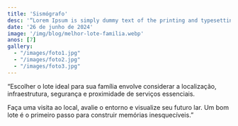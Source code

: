 ```yaml
---
title: 'Sismógrafo'
desc: '“Lorem Ipsum is simply dummy text of the printing and typesetting industry...'
date: '26 de junho de 2024'
image: '/img/blog/melhor-lote-familia.webp'
anos: [7]
gallery:
  - "/images/foto1.jpg"
  - "/images/foto2.jpg"
  - "/images/foto3.jpg"
---
```


“Escolher o lote ideal para sua família envolve considerar a localização, infraestrutura, segurança e proximidade de serviços essenciais.

Faça uma visita ao local, avalie o entorno e visualize seu futuro lar. Um bom lote é o primeiro passo para construir memórias inesquecíveis.”
